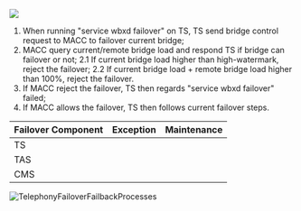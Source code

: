 ![](/Users/jason/Desktop/pictures/GFC-TS-MACC.png)

1. When running "service wbxd failover" on TS, TS send bridge control request to MACC to failover current bridge;
2. MACC query current/remote bridge load and respond TS if bridge can failover or not; 
   2.1 If current bridge load higher than high-watermark, reject the failover;
   2.2 If current bridge load + remote bridge load higher than 100%, reject the failover.
3. If MACC reject the failover, TS then regards "service wbxd failover" failed; 
4. If MACC allows the failover, TS then follows current failover steps.

| Failover Component | Exception | Maintenance |
| :----------------- | :-------- | :---------- |
| TS                 |           |             |
| TAS                |           |             |
| CMS                |           |             |



![TelephonyFailoverFailbackProcesses](/Users/jason/Desktop/pictures/TelephonyFailoverFailbackProcesses.png)